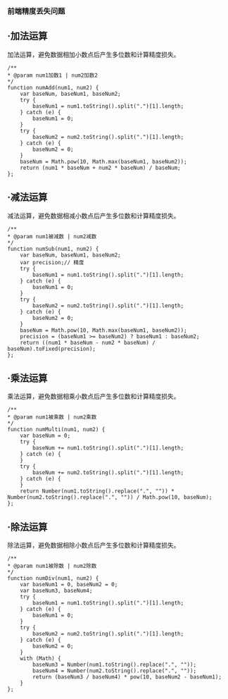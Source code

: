 <!--
 * @Author: your name
 * @Date: 2022-06-22 08:06:36
 * @LastEditTime: 2022-07-01 00:24:35
 * @LastEditors: dreamlixia 1763112943@qq.com
 * @Description: 打开koroFileHeader查看配置 进行设置: https://github.com/OBKoro1/koro1FileHeader/wiki/%E9%85%8D%E7%BD%AE
 * @FilePath: /Blog/src/前端/基础知识/前端精度丢失问题.md
-->
### 前端精度丢失问题

·加法运算
---

加法运算，避免数据相加小数点后产生多位数和计算精度损失。 
```
/** 
* @param num1加数1 | num2加数2 
*/
function numAdd(num1, num2) {
    var baseNum, baseNum1, baseNum2;
    try {
        baseNum1 = num1.toString().split(".")[1].length;
    } catch (e) {
        baseNum1 = 0;
    }
    try {
        baseNum2 = num2.toString().split(".")[1].length;
    } catch (e) {
        baseNum2 = 0;
    }
    baseNum = Math.pow(10, Math.max(baseNum1, baseNum2));
    return (num1 * baseNum + num2 * baseNum) / baseNum;
};
```
·减法运算
---
减法运算，避免数据相减小数点后产生多位数和计算精度损失。 
```
/** 
* @param num1被减数 | num2减数 
*/
function numSub(num1, num2) {
    var baseNum, baseNum1, baseNum2;
    var precision;// 精度 
    try {
        baseNum1 = num1.toString().split(".")[1].length;
    } catch (e) {
        baseNum1 = 0;
    }
    try {
        baseNum2 = num2.toString().split(".")[1].length;
    } catch (e) {
        baseNum2 = 0;
    }
    baseNum = Math.pow(10, Math.max(baseNum1, baseNum2));
    precision = (baseNum1 >= baseNum2) ? baseNum1 : baseNum2;
    return ((num1 * baseNum - num2 * baseNum) / baseNum).toFixed(precision);
};
```
·乘法运算
---
乘法运算，避免数据相乘小数点后产生多位数和计算精度损失。
```
/** 
* @param num1被乘数 | num2乘数 
*/
function numMulti(num1, num2) {
    var baseNum = 0;
    try {
        baseNum += num1.toString().split(".")[1].length;
    } catch (e) {
    }
    try {
        baseNum += num2.toString().split(".")[1].length;
    } catch (e) {
    }
    return Number(num1.toString().replace(".", "")) * Number(num2.toString().replace(".", "")) / Math.pow(10, baseNum);
};
```
·除法运算
---
除法运算，避免数据相除小数点后产生多位数和计算精度损失。 
```
/** 
* @param num1被除数 | num2除数 
*/
function numDiv(num1, num2) {
    var baseNum1 = 0, baseNum2 = 0;
    var baseNum3, baseNum4;
    try {
        baseNum1 = num1.toString().split(".")[1].length;
    } catch (e) {
        baseNum1 = 0;
    }
    try {
        baseNum2 = num2.toString().split(".")[1].length;
    } catch (e) {
        baseNum2 = 0;
    }
    with (Math) {
        baseNum3 = Number(num1.toString().replace(".", ""));
        baseNum4 = Number(num2.toString().replace(".", ""));
        return (baseNum3 / baseNum4) * pow(10, baseNum2 - baseNum1);
    }
};
```